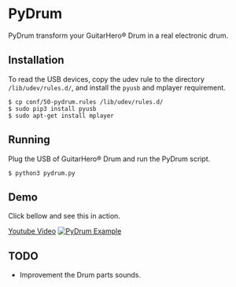 # PyDrum
PyDrum transform your GuitarHero® Drum in a real electronic drum.

## Installation
To read the USB devices, copy the udev rule to the directory 
`/lib/udev/rules.d/`, and install the `pyusb` and mplayer requirement.

    $ cp conf/50-pydrum.rules /lib/udev/rules.d/
    $ sudo pip3 install pyusb
    $ sudo apt-get install mplayer


## Running
Plug the USB of GuitarHero® Drum and run the PyDrum script.

    $ python3 pydrum.py

## Demo
Click bellow and see this in action.

[Youtube Video](http://www.youtube.com/watch?v=Lw94ewgFMDo)
[![PyDrum Example](http://img.youtube.com/vi/Lw94ewgFMDo/0.jpg)](http://www.youtube.com/watch?v=Lw94ewgFMDo)

## TODO

- Improvement the Drum parts sounds.
